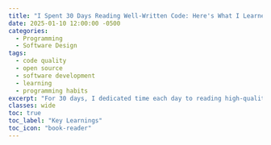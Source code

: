 ```yaml
---
title: "I Spent 30 Days Reading Well-Written Code: Here's What I Learned"
date: 2025-01-10 12:00:00 -0500
categories:
  - Programming
  - Software Design
tags:
  - code quality
  - open source
  - software development
  - learning
  - programming habits
excerpt: "For 30 days, I dedicated time each day to reading high-quality open source code. Here's what this deliberate practice taught me about writing better software."
classes: wide
toc: true
toc_label: "Key Learnings"
toc_icon: "book-reader"
---
```


